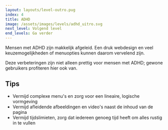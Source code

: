 ```yaml
---
layout: layouts/level-outro.pug
index: 4
title: ADHD
image: /assets/images/levels/adhd_uitro.svg
next_level: Volgend level
end_levels: Ga verder
---
```


Mensen met ADHD zijn makkelijk afgeleid. Een druk webdesign en veel keuzemogelijkheden of menuopties kunnen daarom vervelend zijn.

Deze verbeteringen zijn niet alleen prettig voor mensen met ADHD; gewone gebruikers profiteren hier ook van.

## Tips

* Vermijd complexe menu's en zorg voor een lineaire, logische vormgeving
* Vermijd afleidende afbeeldingen en video's naast de inhoud van de pagina
* Vermijd tijdslimieten, zorg dat iedereen genoeg tijd heeft om alles rustig in te vullen
